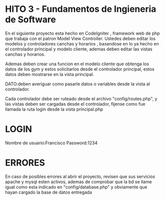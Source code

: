 HITO 3 - Fundamentos de Ingieneria de Software
==============================================
En el siguiente proyecto esta hecho en CodeIgniter , framework web de php que trabaja con el patron Model View Controller.
Ustedes deben editar los modelos y controladores canchas y horarios , basandose en lo ya hecho en el controlador principal y modelo cliente, ademas deben editar las vistas canchas y horarios.

Ademas deben crear una funcion en el modelo cliente que obtenga los datos de los gym y estos solicitarlos desde el controlador principal, estos datos deben mostrarse en la vista principal.

DATO:deben averiguar como pasarle datos o variables desde la vista al controlador.

Cada controlador debe ser ruteado desde el archivo "config/routes.php", y las vistas deben ser cargadas desde el controlador, fijense como fue llamada la ruta login desde la vista principal.php 



LOGIN
=====
Nombre de usuario:Francisco
Password:1234


ERRORES
=======
En caso de posibles errores al abrir el proyecto, revisen que sus servicios apache y mysql esten activos, ademas de comprobar que la bd se llame igual como esta indicado en "config/database.php" y obviamente que hayan cargado la base de datos entregada